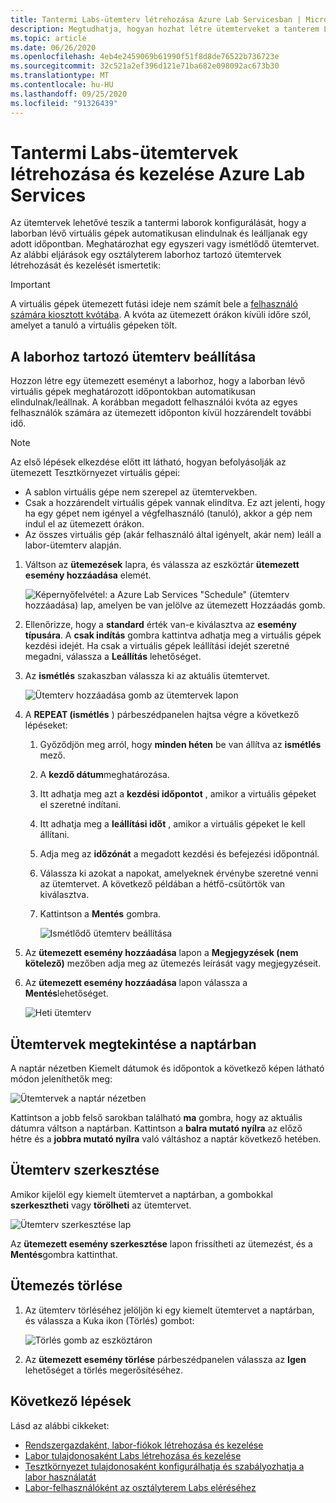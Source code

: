 ```yaml
---
title: Tantermi Labs-ütemterv létrehozása Azure Lab Servicesban | Microsoft Docs
description: Megtudhatja, hogyan hozhat létre ütemterveket a tanterem Labs szolgáltatáshoz Azure Lab Services, hogy a laborokban lévő virtuális gépek egy adott időpontban induljon el és legyenek leállítva.
ms.topic: article
ms.date: 06/26/2020
ms.openlocfilehash: 4eb4e2459069b61990f51f8d8de76522b736723e
ms.sourcegitcommit: 32c521a2ef396d121e71ba682e098092ac673b30
ms.translationtype: MT
ms.contentlocale: hu-HU
ms.lasthandoff: 09/25/2020
ms.locfileid: "91326439"
---
```

# <a name="create-and-manage-schedules-for-classroom-labs-in-azure-lab-services"></a>Tantermi Labs-ütemtervek létrehozása és kezelése Azure Lab Services 
Az ütemtervek lehetővé teszik a tantermi laborok konfigurálását, hogy a laborban lévő virtuális gépek automatikusan elindulnak és leálljanak egy adott időpontban. Meghatározhat egy egyszeri vagy ismétlődő ütemtervet. Az alábbi eljárások egy osztályterem laborhoz tartozó ütemtervek létrehozását és kezelését ismertetik: 

> [!IMPORTANT]
> A virtuális gépek ütemezett futási ideje nem számít bele a [felhasználó számára kiosztott kvótába](how-to-configure-student-usage.md#set-quotas-for-users). A kvóta az ütemezett órákon kívüli időre szól, amelyet a tanuló a virtuális gépeken tölt. 

## <a name="set-a-schedule-for-the-lab"></a>A laborhoz tartozó ütemterv beállítása
Hozzon létre egy ütemezett eseményt a laborhoz, hogy a laborban lévő virtuális gépek meghatározott időpontokban automatikusan elindulnak/leállnak. A korábban megadott felhasználói kvóta az egyes felhasználók számára az ütemezett időponton kívül hozzárendelt további idő. 

> [!NOTE]
> Az első lépések elkezdése előtt itt látható, hogyan befolyásolják az ütemezett Tesztkörnyezet virtuális gépei: 
>- A sablon virtuális gépe nem szerepel az ütemtervekben. 
>- Csak a hozzárendelt virtuális gépek vannak elindítva. Ez azt jelenti, hogy ha egy gépet nem igényel a végfelhasználó (tanuló), akkor a gép nem indul el az ütemezett órákon. 
>- Az összes virtuális gép (akár felhasználó által igényelt, akár nem) leáll a labor-ütemterv alapján. 

1. Váltson az **ütemezések** lapra, és válassza az eszköztár **ütemezett esemény hozzáadása** elemét. 

    ![Képernyőfelvétel: a Azure Lab Services "Schedule" (ütemterv hozzáadása) lap, amelyen be van jelölve az ütemezett Hozzáadás gomb.](./media/how-to-create-schedules/add-schedule-button.png)
2. Ellenőrizze, hogy a **standard** érték van-e kiválasztva az **esemény típusára**. A **csak indítás** gombra kattintva adhatja meg a virtuális gépek kezdési idejét. Ha csak a virtuális gépek leállítási idejét szeretné megadni, válassza a **Leállítás** lehetőséget. 
7. Az **ismétlés** szakaszban válassza ki az aktuális ütemtervet. 

    ![Ütemterv hozzáadása gomb az ütemtervek lapon](./media/how-to-create-schedules/select-current-schedule.png)
5. A **REPEAT (ismétlés** ) párbeszédpanelen hajtsa végre a következő lépéseket:
    1. Győződjön meg arról, hogy **minden héten** be van állítva az **ismétlés** mező. 
    3. A **kezdő dátum**meghatározása.
    4. Itt adhatja meg azt a **kezdési időpontot** , amikor a virtuális gépeket el szeretné indítani.
    5. Itt adhatja meg a **leállítási időt** , amikor a virtuális gépeket le kell állítani. 
    6. Adja meg az **időzónát** a megadott kezdési és befejezési időpontnál. 
    2. Válassza ki azokat a napokat, amelyeknek érvénybe szeretné venni az ütemtervet. A következő példában a hétfő-csütörtök van kiválasztva. 
    8. Kattintson a **Mentés** gombra. 

        ![Ismétlődő ütemterv beállítása](./media/how-to-create-schedules/set-repeat-schedule.png)

3. Az **ütemezett esemény hozzáadása** lapon a **Megjegyzések (nem kötelező)** mezőben adja meg az ütemezés leírását vagy megjegyzéseit. 
4. Az **ütemezett esemény hozzáadása** lapon válassza a **Mentés**lehetőséget. 

    ![Heti ütemterv](./media/how-to-create-schedules/add-schedule-page-weekly.png)

## <a name="view-schedules-in-calendar"></a>Ütemtervek megtekintése a naptárban
A naptár nézetben Kiemelt dátumok és időpontok a következő képen látható módon jeleníthetők meg:

![Ütemtervek a naptár nézetben](./media/how-to-create-schedules/schedules-calendar.png)

Kattintson a jobb felső sarokban található **ma** gombra, hogy az aktuális dátumra váltson a naptárban. Kattintson a **balra mutató nyílra** az előző hétre és a **jobbra mutató nyílra** való váltáshoz a naptár következő hetében. 

## <a name="edit-a-schedule"></a>Ütemterv szerkesztése
Amikor kijelöl egy kiemelt ütemtervet a naptárban, a gombokkal **szerkesztheti** vagy **törölheti** az ütemtervet. 

![Ütemterv szerkesztése lap](./media/how-to-create-schedules/schedule-edit-button.png)

Az **ütemezett esemény szerkesztése** lapon frissítheti az ütemezést, és a **Mentés**gombra kattinthat. 

## <a name="delete-a-schedule"></a>Ütemezés törlése

1. Az ütemterv törléséhez jelöljön ki egy kiemelt ütemtervet a naptárban, és válassza a Kuka ikon (Törlés) gombot:

    ![Törlés gomb az eszköztáron](./media/how-to-create-schedules/schedule-delete-button.png)
2. Az **ütemezett esemény törlése** párbeszédpanelen válassza az **Igen** lehetőséget a törlés megerősítéséhez. 



## <a name="next-steps"></a>Következő lépések
Lásd az alábbi cikkeket:

- [Rendszergazdaként, labor-fiókok létrehozása és kezelése](how-to-manage-lab-accounts.md)
- [Labor tulajdonosaként Labs létrehozása és kezelése](how-to-manage-classroom-labs.md)
- [Tesztkörnyezet tulajdonosaként konfigurálhatja és szabályozhatja a labor használatát](how-to-configure-student-usage.md)
- [Labor-felhasználóként az osztályterem Labs eléréséhez](how-to-use-classroom-lab.md)
